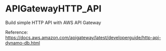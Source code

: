 # APIGatewayHTTP_API
Build simple HTTP API with AWS API Gateway

Reference: https://docs.aws.amazon.com/apigateway/latest/developerguide/http-api-dynamo-db.html
